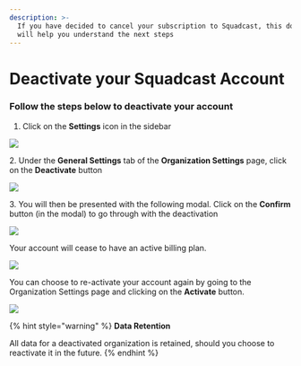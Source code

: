 ```yaml
---
description: >-
  If you have decided to cancel your subscription to Squadcast, this document
  will help you understand the next steps
---
```


# Deactivate your Squadcast Account

### Follow the steps below to deactivate your account <a href="#follow-the-steps-below-to-deactivate-your-account" id="follow-the-steps-below-to-deactivate-your-account"></a>

1. Click on the **Settings** icon in the sidebar

![](../.gitbook/assets/deleting\_1.png)

2\. Under the **General Settings** tab of the **Organization Settings** page, click on the **Deactivate** button

![](../.gitbook/assets/deleting\_2.png)

3\. You will then be presented with the following modal. Click on the **Confirm** button (in the modal) to go through with the deactivation

![](../.gitbook/assets/deactivate\_3.png)

Your account will cease to have an active billing plan.

![](../.gitbook/assets/deactivate\_4.png)

You can choose to re-activate your account again by going to the Organization Settings page and clicking on the **Activate** button.

![](../.gitbook/assets/deactivate\_5.png)

{% hint style="warning" %}
**Data Retention**

All data for a deactivated organization is retained, should you choose to reactivate it in the future.
{% endhint %}
